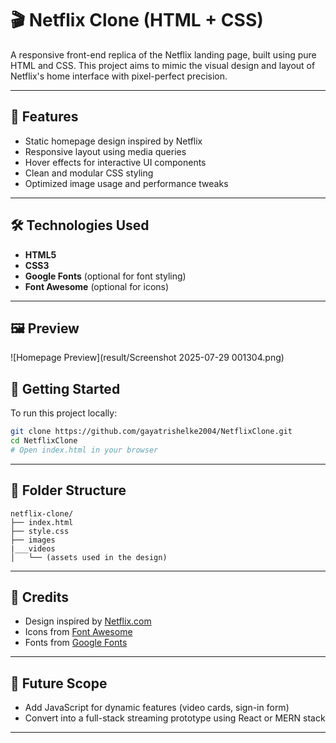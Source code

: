 
# 🎬 Netflix Clone (HTML + CSS)

A responsive front-end replica of the Netflix landing page, built using pure HTML and CSS. This project aims to mimic the visual design and layout of Netflix's home interface with pixel-perfect precision.

---

## 📌 Features

- Static homepage design inspired by Netflix
- Responsive layout using media queries
- Hover effects for interactive UI components
- Clean and modular CSS styling
- Optimized image usage and performance tweaks

---

## 🛠️ Technologies Used

- **HTML5**
- **CSS3**
- **Google Fonts** (optional for font styling)
- **Font Awesome** (optional for icons)

---

## 🖼️ Preview

![Homepage Preview](result/Screenshot 2025-07-29 001304.png)


## 🚀 Getting Started

To run this project locally:

```bash
git clone https://github.com/gayatrishelke2004/NetflixClone.git
cd NetflixClone
# Open index.html in your browser
```

---

## 📂 Folder Structure

```plaintext
netflix-clone/
├── index.html
├── style.css
├── images
|___videos
│   └── (assets used in the design)
```

---

## 📣 Credits

- Design inspired by [Netflix.com](https://www.netflix.com)
- Icons from [Font Awesome](https://fontawesome.com)
- Fonts from [Google Fonts](https://fonts.google.com)

---

## 🎯 Future Scope

- Add JavaScript for dynamic features (video cards, sign-in form)
- Convert into a full-stack streaming prototype using React or MERN stack

---

